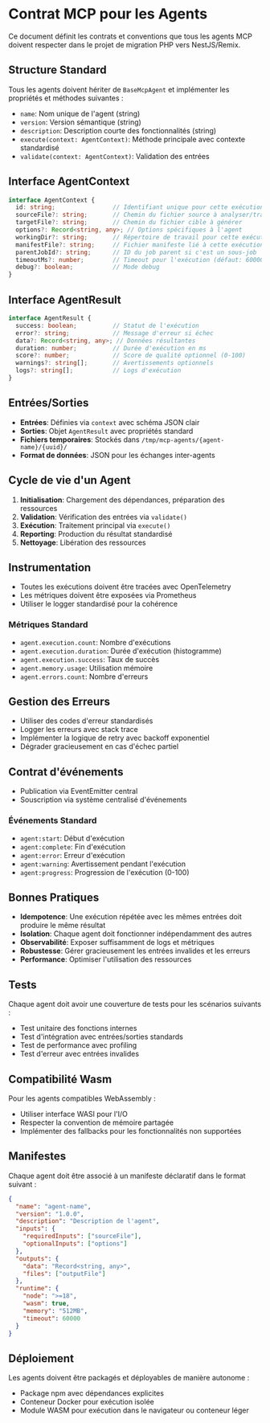 # Contrat MCP pour les Agents

Ce document définit les contrats et conventions que tous les agents MCP doivent respecter dans le projet de migration PHP vers NestJS/Remix.

## Structure Standard

Tous les agents doivent hériter de `BaseMcpAgent` et implémenter les propriétés et méthodes suivantes :

- `name`: Nom unique de l'agent (string)
- `version`: Version sémantique (string)
- `description`: Description courte des fonctionnalités (string)
- `execute(context: AgentContext)`: Méthode principale avec contexte standardisé
- `validate(context: AgentContext)`: Validation des entrées

## Interface AgentContext

```typescript
interface AgentContext {
  id: string;                // Identifiant unique pour cette exécution
  sourceFile?: string;       // Chemin du fichier source à analyser/traiter
  targetFile?: string;       // Chemin du fichier cible à générer
  options?: Record<string, any>; // Options spécifiques à l'agent
  workingDir?: string;       // Répertoire de travail pour cette exécution
  manifestFile?: string;     // Fichier manifeste lié à cette exécution
  parentJobId?: string;      // ID du job parent si c'est un sous-job
  timeoutMs?: number;        // Timeout pour l'exécution (défaut: 60000)
  debug?: boolean;           // Mode debug
}
```

## Interface AgentResult

```typescript
interface AgentResult {
  success: boolean;          // Statut de l'exécution
  error?: string;            // Message d'erreur si échec
  data?: Record<string, any>; // Données résultantes
  duration: number;          // Durée d'exécution en ms
  score?: number;            // Score de qualité optionnel (0-100)
  warnings?: string[];       // Avertissements optionnels
  logs?: string[];           // Logs d'exécution
}
```

## Entrées/Sorties

- **Entrées**: Définies via `context` avec schéma JSON clair
- **Sorties**: Objet `AgentResult` avec propriétés standard
- **Fichiers temporaires**: Stockés dans `/tmp/mcp-agents/{agent-name}/{uuid}/`
- **Format de données**: JSON pour les échanges inter-agents

## Cycle de vie d'un Agent

1. **Initialisation**: Chargement des dépendances, préparation des ressources
2. **Validation**: Vérification des entrées via `validate()`
3. **Exécution**: Traitement principal via `execute()`
4. **Reporting**: Production du résultat standardisé
5. **Nettoyage**: Libération des ressources

## Instrumentation

- Toutes les exécutions doivent être tracées avec OpenTelemetry
- Les métriques doivent être exposées via Prometheus
- Utiliser le logger standardisé pour la cohérence

### Métriques Standard

- `agent.execution.count`: Nombre d'exécutions
- `agent.execution.duration`: Durée d'exécution (histogramme)
- `agent.execution.success`: Taux de succès
- `agent.memory.usage`: Utilisation mémoire
- `agent.errors.count`: Nombre d'erreurs

## Gestion des Erreurs

- Utiliser des codes d'erreur standardisés
- Logger les erreurs avec stack trace
- Implémenter la logique de retry avec backoff exponentiel
- Dégrader gracieusement en cas d'échec partiel

## Contrat d'événements

- Publication via EventEmitter central
- Souscription via système centralisé d'événements

### Événements Standard

- `agent:start`: Début d'exécution
- `agent:complete`: Fin d'exécution
- `agent:error`: Erreur d'exécution
- `agent:warning`: Avertissement pendant l'exécution
- `agent:progress`: Progression de l'exécution (0-100)

## Bonnes Pratiques

- **Idempotence**: Une exécution répétée avec les mêmes entrées doit produire le même résultat
- **Isolation**: Chaque agent doit fonctionner indépendamment des autres
- **Observabilité**: Exposer suffisamment de logs et métriques
- **Robustesse**: Gérer gracieusement les entrées invalides et les erreurs
- **Performance**: Optimiser l'utilisation des ressources

## Tests

Chaque agent doit avoir une couverture de tests pour les scénarios suivants :
- Test unitaire des fonctions internes
- Test d'intégration avec entrées/sorties standards
- Test de performance avec profiling
- Test d'erreur avec entrées invalides

## Compatibilité Wasm

Pour les agents compatibles WebAssembly :
- Utiliser interface WASI pour l'I/O
- Respecter la convention de mémoire partagée
- Implémenter des fallbacks pour les fonctionnalités non supportées

## Manifestes

Chaque agent doit être associé à un manifeste déclaratif dans le format suivant :

```json
{
  "name": "agent-name",
  "version": "1.0.0",
  "description": "Description de l'agent",
  "inputs": {
    "requiredInputs": ["sourceFile"],
    "optionalInputs": ["options"]
  },
  "outputs": {
    "data": "Record<string, any>",
    "files": ["outputFile"]
  },
  "runtime": {
    "node": ">=18",
    "wasm": true,
    "memory": "512MB",
    "timeout": 60000
  }
}
```

## Déploiement

Les agents doivent être packagés et déployables de manière autonome :
- Package npm avec dépendances explicites
- Conteneur Docker pour exécution isolée
- Module WASM pour exécution dans le navigateur ou conteneur léger